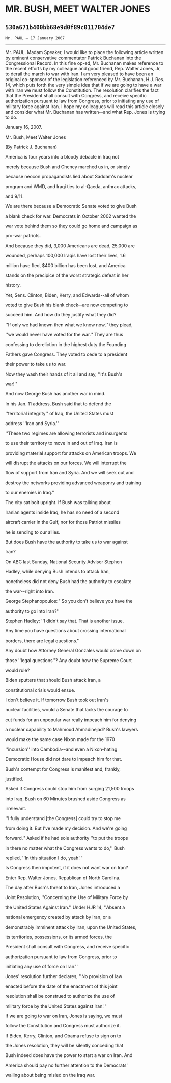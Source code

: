 # MR. BUSH, MEET WALTER JONES
## `530a671b400bb68e9d0f89c011704de7`
`Mr. PAUL — 17 January 2007`

---


Mr. PAUL. Madam Speaker, I would like to place the following article 
written by eminent conservative commentator Patrick Buchanan into the 
Congressional Record. In this fine op-ed, Mr. Buchanan makes reference 
to the recent efforts by my colleague and good friend, Rep. Walter 
Jones, Jr, to derail the march to war with Iran. I am very pleased to 
have been an original co-sponsor of the legislation referenced by Mr. 
Buchanan, H.J. Res. 14, which puts forth the very simple idea that if 
we are going to have a war with Iran we must follow the Constitution. 
The resolution clarifies the fact that the President shall consult with 
Congress, and receive specific authorization pursuant to law from 
Congress, prior to initiating any use of military force against Iran. I 
hope my colleagues will read this article closely and consider what Mr. 
Buchanan has written--and what Rep. Jones is trying to do.
























 January 16, 2007.












Mr. Bush, Meet Walter Jones













(By Patrick J. Buchanan)




 America is four years into a bloody debacle in Iraq not 


 merely because Bush and Cheney marched us in, or simply 


 because neocon propagandists lied about Saddam's nuclear 


 program and WMD, and Iraqi ties to al-Qaeda, anthrax attacks, 


 and 9/11.



 We are there because a Democratic Senate voted to give Bush 


 a blank check for war. Democrats in October 2002 wanted the 


 war vote behind them so they could go home and campaign as 


 pro-war patriots.



 And because they did, 3,000 Americans are dead, 25,000 are 


 wounded, perhaps 100,000 Iraqis have lost their lives, 1.6 


 million have fled, $400 billion has been lost, and America 


 stands on the precipice of the worst strategic defeat in her 


 history.



 Yet, Sens. Clinton, Biden, Kerry, and Edwards--all of whom 


 voted to give Bush his blank check--are now competing to 


 succeed him. And how do they justify what they did?



 ''If only we had known then what we know now,'' they plead, 


 ''we would never have voted for the war.'' They are thus 


 confessing to dereliction in the highest duty the Founding 


 Fathers gave Congress. They voted to cede to a president 


 their power to take us to war.



 Now they wash their hands of it all and say, ''It's Bush's 


 war!''



 And now George Bush has another war in mind.



 In his Jan. 11 address, Bush said that to defend the 


 ''territorial integrity'' of Iraq, the United States must 


 address ''Iran and Syria.''



 ''These two regimes are allowing terrorists and insurgents 


 to use their territory to move in and out of Iraq. Iran is 


 providing material support for attacks on American troops. We 


 will disrupt the attacks on our forces. We will interrupt the 


 flow of support from Iran and Syria. And we will seek out and 


 destroy the networks providing advanced weaponry and training 


 to our enemies in Iraq.''



 The city sat bolt upright. If Bush was talking about 


 Iranian agents inside Iraq, he has no need of a second 


 aircraft carrier in the Gulf, nor for those Patriot missiles 


 he is sending to our allies.



 But does Bush have the authority to take us to war against 


 Iran?



 On ABC last Sunday, National Security Adviser Stephen 


 Hadley, while denying Bush intends to attack Iran, 


 nonetheless did not deny Bush had the authority to escalate 


 the war--right into Iran.



 George Stephanopoulos: ''So you don't believe you have the 


 authority to go into Iran?''



 Stephen Hadley: ''I didn't say that. That is another issue. 


 Any time you have questions about crossing international 


 borders, there are legal questions.''



 Any doubt how Attorney General Gonzales would come down on 


 those ''legal questions''? Any doubt how the Supreme Court 


 would rule?



 Biden sputters that should Bush attack Iran, a 


 constitutional crisis would ensue.



 I don't believe it. If tomorrow Bush took out Iran's 


 nuclear facilities, would a Senate that lacks the courage to 


 cut funds for an unpopular war really impeach him for denying 


 a nuclear capability to Mahmoud Ahmadinejad? Bush's lawyers 


 would make the same case Nixon made for the 1970 


 ''incursion'' into Cambodia--and even a Nixon-hating 


 Democratic House did not dare to impeach him for that.



 Bush's contempt for Congress is manifest and, frankly, 


 justified.



 Asked if Congress could stop him from surging 21,500 troops 


 into Iraq, Bush on 60 Minutes brushed aside Congress as 


 irrelevant.



 ''I fully understand [the Congress] could try to stop me 


 from doing it. But I've made my decision. And we're going 


 forward.'' Asked if he had sole authority ''to put the troops 


 in there no matter what the Congress wants to do,'' Bush 


 replied, ''In this situation I do, yeah.''



 Is Congress then impotent, if it does not want war on Iran?



 Enter Rep. Walter Jones, Republican of North Carolina.



 The day after Bush's threat to Iran, Jones introduced a 


 Joint Resolution, ''Concerning the Use of Military Force by 


 the United States Against Iran.'' Under HJR 14, ''Absent a 


 national emergency created by attack by Iran, or a 


 demonstrably imminent attack by Iran, upon the United States, 


 its territories, possessions, or its armed forces, the 


 President shall consult with Congress, and receive specific 


 authorization pursuant to law from Congress, prior to 


 initiating any use of force on Iran.''



 Jones' resolution further declares, ''No provision of law 


 enacted before the date of the enactment of this joint 


 resolution shall be construed to authorize the use of 


 military force by the United States against Iran.''



 If we are going to war on Iran, Jones is saying, we must 


 follow the Constitution and Congress must authorize it.



 If Biden, Kerry, Clinton, and Obama refuse to sign on to 


 the Jones resolution, they will be silently conceding that 


 Bush indeed does have the power to start a war on Iran. And 


 America should pay no further attention to the Democrats' 


 wailing about being misled on the Iraq war.
